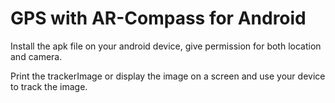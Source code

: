 # GPS with AR-Compass for Android
Install the apk file on your android device, give permission for both location and camera. 

Print the trackerImage or display the image on a screen and use your device to track the image. 
